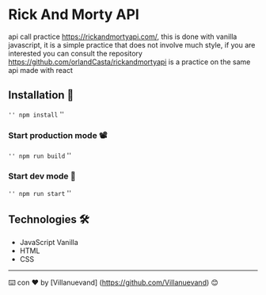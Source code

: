 # Rick And Morty API

api call practice https://rickandmortyapi.com/, this is done with vanilla javascript, it is a simple practice that does not involve much style, if you are interested you can consult the repository https://github.com/orlandCasta/rickandmortyapi is a practice on the same api made with react

## Installation 🚀

`` ''
npm install
`` ''

### Start production mode 📽

`` ''
npm run build
`` ''

### Start dev mode 🔧

`` ''
npm run start
`` ''

## Technologies 🛠️

* JavaScript Vanilla
* HTML
* CSS



---
⌨️ con ❤️ by [Villanuevand] (https://github.com/Villanuevand) 😊
